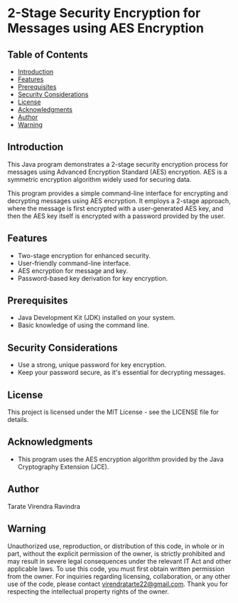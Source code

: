 # 2-Stage Security Encryption for Messages using AES Encryption

## Table of Contents
- [Introduction](#introduction)
- [Features](#features)
- [Prerequisites](#prerequisites)
- [Security Considerations](#security-considerations)
- [License](#license)
- [Acknowledgments](#acknowledgments)
- [Author](#author)
- [Warning](#warning)

## Introduction
This Java program demonstrates a 2-stage security encryption process for messages using Advanced Encryption Standard (AES) encryption. AES is a symmetric encryption algorithm widely used for securing data.

This program provides a simple command-line interface for encrypting and decrypting messages using AES encryption. It employs a 2-stage approach, where the message is first encrypted with a user-generated AES key, and then the AES key itself is encrypted with a password provided by the user.

## Features
- Two-stage encryption for enhanced security.
- User-friendly command-line interface.
- AES encryption for message and key.
- Password-based key derivation for key encryption.

## Prerequisites
- Java Development Kit (JDK) installed on your system.
- Basic knowledge of using the command line.

## Security Considerations
- Use a strong, unique password for key encryption.
- Keep your password secure, as it's essential for decrypting messages.

## License
This project is licensed under the MIT License - see the LICENSE file for details.

## Acknowledgments
- This program uses the AES encryption algorithm provided by the Java Cryptography Extension (JCE).

## Author
Tarate Virendra Ravindra

## Warning 
Unauthorized use, reproduction, or distribution of this code, in whole or in part, without the explicit permission of the owner, is strictly prohibited and may result in severe legal consequences under the relevant IT Act and other applicable laws. To use this code, you must first obtain written permission from the owner. For inquiries regarding licensing, collaboration, or any other use of the code, please contact virendratarte22@gmail.com. Thank you for respecting the intellectual property rights of the owner.

